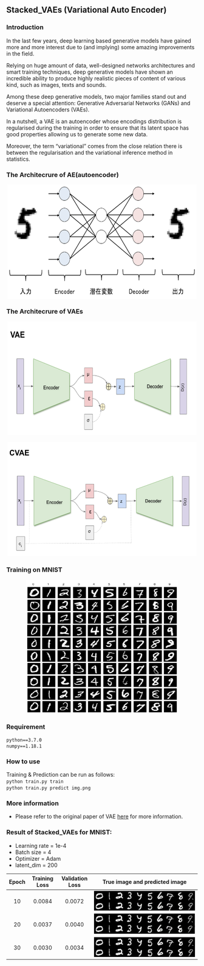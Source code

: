 ## Stacked_VAEs (Variational Auto Encoder)

### Introduction
In the last few years, deep learning based generative models have gained more and more interest due to (and implying) some amazing improvements in the field.  

Relying on huge amount of data, well-designed networks architectures and smart training techniques, deep generative models have shown an incredible ability to produce highly realistic pieces of content of various kind, such as images, texts and sounds.   

Among these deep generative models, two major families stand out and deserve a special attention: Generative Adversarial Networks (GANs) and Variational Autoencoders (VAEs).   

In a nutshell, a VAE is an autoencoder whose encodings distribution is regularised during the training in order to ensure that its latent space has good properties allowing us to generate some new data.   

Moreover, the term “variational” comes from the close relation there is between the regularisation and the variational inference method in statistics.


### The Architecrure of AE(autoencoder)
<center>

<img src="img/1.png" align="center" width="500" height="300"/>
</center>     

### The Architecrure of VAEs
<center>   
<img src="img/vae1.png" width="500" height="300"/>   
</center>   
<p></p>
<center>     
<img src="img/vae2.png" width="500" height="300"/>   
</center>

### Training on MNIST
<p></p>
<center>
<img src="img/mnist.png" width="400" height="350"/>
</center>

### Requirement
```
python==3.7.0
numpy==1.18.1
```
### How to use
Training & Prediction can be run as follows:    
`python train.py train`  
`python train.py predict img.png`  


### More information
* Please refer to the original paper of VAE [here](https://towardsdatascience.com/understanding-variational-autoencoders-vaes-f70510919f73) for more information.

### Result of Stacked_VAEs for MNIST:   
* Learning rate = 1e-4
* Batch size = 4  
* Optimizer = Adam   
* latent_dim = 200

Epoch | Training Loss |  Validation Loss  | True image and predicted image
:---: | :---: | :---: | :---:
10 | 0.0084 | 0.0072 | <img src="img/epoch10.png" />
20 | 0.0037 | 0.0040 | <img src="img/epoch20.png" />
30 | 0.0030| 0.0034 | <img src="img/epoch30.png" />
